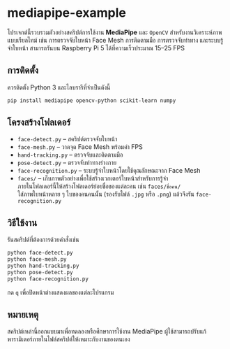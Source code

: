 # mediapipe-example

โปรเจกต์นี้รวบรวมตัวอย่างสคริปต์การใช้งาน **MediaPipe** และ `OpenCV` สำหรับงานวิเคราะห์ภาพแบบเรียลไทม์ เช่น การตรวจจับใบหน้า Face Mesh การติดตามมือ การตรวจจับท่าทาง และระบบรู้จำใบหน้า สามารถรันบน Raspberry Pi 5 ได้ที่ความเร็วประมาณ 15–25 FPS

## การติดตั้ง

ควรติดตั้ง Python 3 และไลบรารีที่จำเป็นดังนี้

```bash
pip install mediapipe opencv-python scikit-learn numpy
```

## โครงสร้างโฟลเดอร์

- `face-detect.py` – สคริปต์ตรวจจับใบหน้า
- `face-mesh.py` – วาดจุด Face Mesh พร้อมค่า FPS
- `hand-tracking.py` – ตรวจจับและติดตามมือ
- `pose-detect.py` – ตรวจจับท่าทางร่างกาย
- `face-recognition.py` – ระบบรู้จำใบหน้าโดยใช้คุณลักษณะจาก Face Mesh
- `faces/` – เก็บภาพตัวอย่างเพื่อใช้สร้างเวกเตอร์ใบหน้าสำหรับการรู้จำ  
  ภายในโฟลเดอร์นี้ให้สร้างโฟลเดอร์ย่อยชื่อของแต่ละคน เช่น `faces/ชื่อคน/`  
  ใส่ภาพใบหน้าหลาย ๆ ใบของคนคนนั้น (รองรับไฟล์ `.jpg` หรือ `.png`) แล้วจึงรัน `face-recognition.py`

## วิธีใช้งาน

รันสคริปต์ที่ต้องการด้วยคำสั่งเช่น

```bash
python face-detect.py
python face-mesh.py
python hand-tracking.py
python pose-detect.py
python face-recognition.py
```

กด `q` เพื่อปิดหน้าต่างแสดงผลของแต่ละโปรแกรม

## หมายเหตุ

สคริปต์เหล่านี้ออกแบบมาเพื่อทดลองหรือศึกษาการใช้งาน MediaPipe ผู้ใช้สามารถปรับแก้พารามิเตอร์ภายในไฟล์สคริปต์ให้เหมาะกับงานของตนเอง
